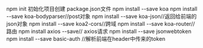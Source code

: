 npm init 初始化项目创建 package.json文件
npm install --save koa
npm install --save koa-bodyparser//post对象
npm install --save koa-json//返回给前端的json对象
npm install --save koa2-cors//跨域
npm install --save koa-router//路由
npm install axios --save// axios请求
npm install --save jsonwebtoken
npm install --save basic-auth //解析前端在header中传来的token

